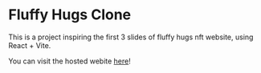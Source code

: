 # Fluffy Hugs Clone

This is a project inspiring the first 3 slides of fluffy hugs nft website, using React + Vite.

You can visit the hosted webite [here](https://fluffy-hugs-clone.vercel.app/)!
